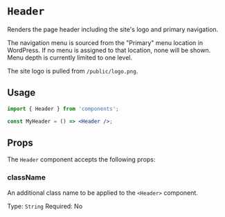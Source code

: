 # `Header`

Renders the page header including the site's logo and primary navigation.

The navigation menu is sourced from the "Primary" menu location in WordPress. If no menu is assigned to that location, none will be shown. Menu depth is currently limited to one level.

The site logo is pulled from `/public/logo.png`.

## Usage

```jsx
import { Header } from 'components';

const MyHeader = () => <Header />;
```

## Props

The `Header` component accepts the following props:

### className

An additional class name to be applied to the `<Header>` component.

Type: `String`
Required: No
